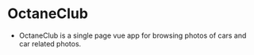 # OctaneClub
* OctaneClub is a single page vue app for browsing photos of cars and car related photos.